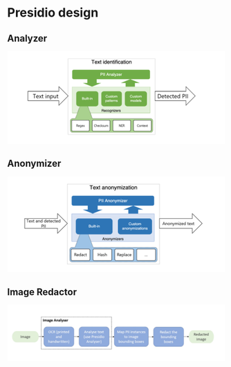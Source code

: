 # Presidio design

## Analyzer
[![Analyzer Design](assets/analyzer-design.png)](analyzer/index.md)

## Anonymizer
[![Anonymizer Design](assets/anonymizer-design.png)](anonymizer/index.md)

## Image Redactor
[![Image Redactor Design](assets/image-redactor-design.png)](image-redactor/index.md)

